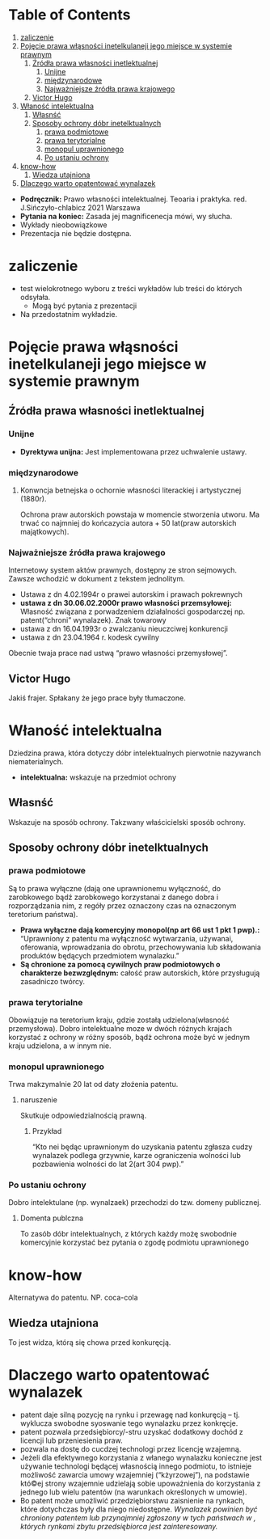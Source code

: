 
# Table of Contents

1.  [zaliczenie](#org396e73a)
2.  [Pojęcie prawa włąsności inetelkulaneji jego miejsce w systemie prawnym](#orgec1fa93)
    1.  [Źródła prawa własności inetlektualnej](#org910e2ed)
        1.  [Unijne](#org710d901)
        2.  [międzynarodowe](#org0486033)
        3.  [Najważniejsze źródła prawa krajowego](#org90d3d07)
    2.  [Victor Hugo](#orgb2102a8)
3.  [Właność intelektualna](#org32fe3e9)
    1.  [Własnść](#orgb342f7b)
    2.  [Sposoby ochrony dóbr inetelktualnych](#org66e86d8)
        1.  [prawa podmiotowe](#org2156f1d)
        2.  [prawa terytorialne](#org17f4b3b)
        3.  [monopul uprawnionego](#orgc6c7ad2)
        4.  [Po ustaniu ochrony](#org414b941)
4.  [know-how](#orgdf18e78)
    1.  [Wiedza utajniona](#org14339e6)
5.  [Dlaczego warto opatentować wynalazek](#org388b2a6)

-   **Podręcznik:** Prawo własności intelektualnej. Teoaria i praktyka. red. J.Sińczyło-chlabicz 2021 Warszawa
-   **Pytania na koniec:** Zasada jej magnificenecja mówi, wy słucha.
-   Wykłady nieobowiązkowe
-   Prezentacja nie będzie dostępna.


<a id="org396e73a"></a>

# zaliczenie

-   test wielokrotnego wyboru z treści wykładów lub treści do których odsyłała.
    -   Mogą być pytania z prezentacji
-   Na przedostatnim wykładzie.


<a id="orgec1fa93"></a>

# Pojęcie prawa włąsności inetelkulaneji jego miejsce w systemie prawnym


<a id="org910e2ed"></a>

## Źródła prawa własności inetlektualnej


<a id="org710d901"></a>

### Unijne

-   **Dyrektywa unijna:** Jest implementowana przez uchwalenie ustawy.


<a id="org0486033"></a>

### międzynarodowe

1.  Konwncja betnejska o ochornie własności literackiej i artystycznej (1880r).

    Ochrona praw autorskich powstaja w momencie stworzenia utworu. Ma trwać co najmniej do końcazycia autora + 50 lat(praw autorskich majątkowych).


<a id="org90d3d07"></a>

### Najważniejsze źródła prawa krajowego

Internetowy system aktów prawnych, dostępny ze stron sejmowych. Zawsze wchodzić w dokument z tekstem jednolitym.

-   Ustawa z dn 4.02.1994r o prawei autorskim i prawach pokrewnych
-   **ustawa z dn 30.06.02.2000r prawo własności przemsyłowej:** Własność związana z porwadzeniem działalności gospodarczej np. patent(&ldquo;chroni&rdquo; wynalazek). Znak towarowy
-   ustawa z dn 16.04.1993r o zwalczaniu nieuczciwej konkurencji
-   ustawa z dn 23.04.1964 r. kodesk cywilny

Obecnie twaja prace nad ustwą &ldquo;prawo własności przemysłowej&rdquo;.


<a id="orgb2102a8"></a>

## Victor Hugo

Jakiś frajer. Spłakany że jego prace były tłumaczone.


<a id="org32fe3e9"></a>

# Właność intelektualna

Dziedzina prawa, która dotyczy dóbr intelektualnych pierwotnie nazywanch niematerialnych.

-   **intelektualna:** wskazuje na przedmiot ochrony


<a id="orgb342f7b"></a>

## Własnść

Wskazuje na sposób ochrony.
Takzwany właścicielski sposób ochrony.


<a id="org66e86d8"></a>

## Sposoby ochrony dóbr inetelktualnych


<a id="org2156f1d"></a>

### prawa podmiotowe

Są to prawa wyłączne (dają one uprawnionemu wyłączność, do zarobkowego bądź zarobkowego korzystanai z danego dobra i rozporządzania nim, z regóły przez oznaczony czas na oznaczonym teretorium państwa).

-   **Prawa wyłączne dają komercyjny monopol(np art 66 ust 1 pkt 1 pwp).:** &ldquo;Uprawniony z patentu ma wyłączność wytwarzania, używanai, oferowania, wprowadzania do obrotu, przechowywania lub składowania produktów będących przedmiotem wynalazku.&rdquo;
-   **Są chronione za pomocą cywilnych praw podmiotowych o charakterze bezwzględnym:** całość praw autorskich, które przysługują zasadniczo twórcy.


<a id="org17f4b3b"></a>

### prawa terytorialne

Obowiązuje na teretorium kraju, gdzie zostałą udzielona(własność przemysłowa). Dobro intelektualne moze w dwóch różnych krajach korzystać z ochrony w różny sposób, bądż ochrona może być w jednym kraju udzielona, a w innym nie.


<a id="orgc6c7ad2"></a>

### monopul uprawnionego

Trwa makzymalnie 20 lat od daty złoźenia patentu.

1.  naruszenie

    Skutkuje odpowiedzialnością prawną.
    
    1.  Przykład
    
        &ldquo;Kto nei będąc uprawnionym do uzyskania patentu zgłasza cudzy wynalazek podlega grzywnie, karze ograniczenia wolności lub pozbawienia wolności do lat 2(art 304 pwp).&rdquo;


<a id="org414b941"></a>

### Po ustaniu ochrony

Dobro intelektulane (np. wynalzaek) przechodzi do tzw. domeny publicznej.

1.  Domenta publczna

    To zasób dóbr intelektualnych, z których każdy możę swobodnie komercyjnie korzystać bez pytania o zgodę podmiotu uprawnionego


<a id="orgdf18e78"></a>

# know-how

Alternatywa do patentu. NP. coca-cola


<a id="org14339e6"></a>

## Wiedza utajniona

To jest widza, którą się chowa przed konkuręcją.


<a id="org388b2a6"></a>

# Dlaczego warto opatentować wynalazek

-   patent daje silną pozycję na rynku i przewagę nad konkuręcją &#x2013; tj. wyklucza swobodne syoswanie tego wynalazku przez konkręcje.
-   patent pozwala przedsiębiorcy/-stru uzyskać dodatkowy dochód z licencji lub przeniesienia praw.
-   pozwala na dostę do cucdzej technologi przez licencję wzajemną.
-   Jeżeli dla efektywnego korzystania z włanego wynalazku konieczne jest używanie technologi będącej własnością innego podmiotu, to istnieje możliwość zawarcia umowy wzajemniej (&ldquo;kżyrzowej&rdquo;), na podstawie któ©ej strony wzajemnie udzielają sobie upoważnienia do korzystania z jednego lub wielu patentów (na warunkach określonych w umowie).
-   Bo patent może umożliwić przedziębiorstwu zaisnienie na rynkach, które dotychczas były dla niego niedostępne. *Wynalazek powinien być chroniony patentem lub przynajmniej zgłoszony w tych państwach w , których rynkami zbytu przedsiębiorca jest zainteresowany.*

